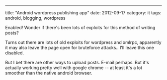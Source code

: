 ---
title: "Android wordpress publishing app"
date: 2012-09-17
category: it
tags: android, blogging, wordpress

Enabled! Wonder if there's been lots of exploits for this method of writing posts?

Turns out there are lots of old exploits for wordpress and xmlrpc, apparently it may also leave the page open for bruteforce attacks.. I'll leave this one disabled.

But I bet there are other ways to upload posts. E-mail perhaps. But it's actually working pretty well with google chrome -- at least it's a lot smoother than the native android browser.

